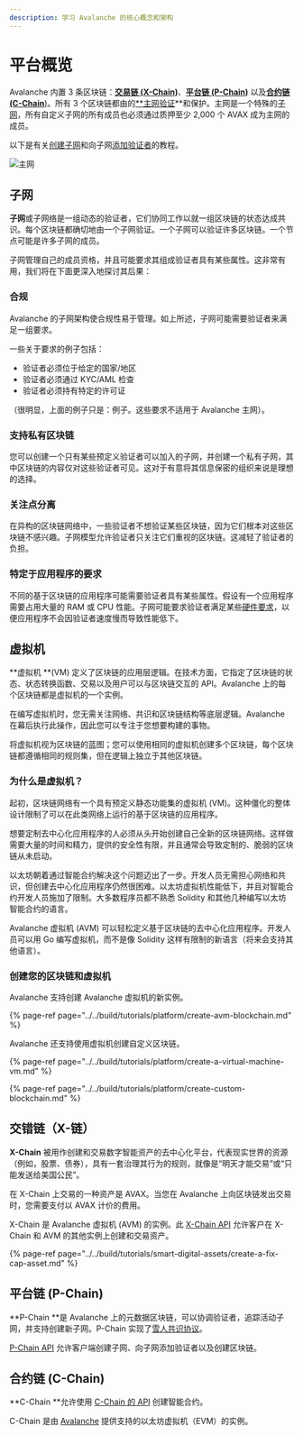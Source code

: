 ```yaml
---
description: 学习 Avalanche 的核心概念和架构
---
```


# 平台概览

Avalanche 内置 3 条区块链：[**交易链 \(X-Chain\)**](./#exchange-chain-x-chain)、[**平台链 \(P-Chain\)**](./#platform-chain-p-chain) 以及[**合约链 \(C-Chain**\)](./#contract-chain-c-chain)。所有 3 个区块链都由的[**主网](http://support.avalabs.org/en/articles/4135650-what-is-the-primary-network)[验证](http://support.avalabs.org/en/articles/4064704-what-is-a-blockchain-validator)**和保护。主网是一个特殊的[子网](http://support.avalabs.org/en/articles/4064861-what-is-a-subnetwork-subnet)，所有自定义子网的所有成员也必须通过质押至少 2,000 个 AVAX 成为主网的成员。

以下是有关[创建子网](../../build/tutorials/platform/create-a-subnet.md)和向子网[添加验证者](../../build/tutorials/nodes-and-staking/add-a-validator.md)的教程。

![主网](../../.gitbook/assets/image%20%2821%29.png)

## 子网

**子网**或子网络是一组动态的验证者，它们协同工作以就一组区块链的状态达成共识。每个区块链都确切地由一个子网验证。一个子网可以验证许多区块链。一个节点可能是许多子网的成员。

子网管理自己的成员资格，并且可能要求其组成验证者具有某些属性。这非常有用，我们将在下面更深入地探讨其后果：

### 合规

Avalanche 的子网架构使合规性易于管理。如上所述，子网可能需要验证者来满足一组要求。

一些关于要求的例子包括：

* 验证者必须位于给定的国家/地区
* 验证者必须通过 KYC/AML 检查
* 验证者必须持有特定的许可证

（很明显，上面的例子只是：例子。这些要求不适用于 Avalanche 主网）。

### 支持私有区块链

您可以创建一个只有某些预定义验证者可以加入的子网，并创建一个私有子网，其中区块链的内容仅对这些验证者可见。这对于有意将其信息保密的组织来说是理想的选择。

### 关注点分离

在异构的区块链网络中，一些验证者不想验证某些区块链，因为它们根本对这些区块链不感兴趣。子网模型允许验证者只关注它们重视的区块链。这减轻了验证者的负担。

### 特定于应用程序的要求

不同的基于区块链的应用程序可能需要验证者具有某些属性。假设有一个应用程序需要占用大量的 RAM 或 CPU 性能。子网可能要求验证者满足某些[硬件要求](http://support.avalabs.org/en/articles/4064879-technical-requirements-for-running-a-validator-node-on-avalanche)，以便应用程序不会因验证者速度慢而导致性能低下。

## 虚拟机

**虚拟机 **\(VM\) 定义了区块链的应用层逻辑。在技术方面，它指定了区块链的状态、状态转换函数、交易以及用户可以与区块链交互的 API。Avalanche 上的每个区块链都是虚拟机的一个实例。

在编写虚拟机时，您无需关注网络、共识和区块链结构等底层逻辑。Avalanche 在幕后执行此操作，因此您可以专注于您想要构建的事物。

将虚拟机视为区块链的蓝图；您可以使用相同的虚拟机创建多个区块链，每个区块链都遵循相同的规则集，但在逻辑上独立于其他区块链。

### 为什么是虚拟机？

起初，区块链网络有一个具有预定义静态功能集的虚拟机 \(VM\)。这种僵化的整体设计限制了可以在此类网络上运行的基于区块链的应用程序。

想要定制去中心化应用程序的人必须从头开始创建自己全新的区块链网络。这样做需要大量的时间和精力，提供的安全性有限，并且通常会导致定制的、脆弱的区块链从未启动。

以太坊朝着通过智能合约解决这个问题迈出了一步。开发人员无需担心网络和共识，但创建去中心化应用程序仍然很困难。以太坊虚拟机性能低下，并且对智能合约开发人员施加了限制。大多数程序员都不熟悉 Solidity 和其他几种编写以太坊智能合约的语言。

Avalanche 虚拟机 \(AVM\) 可以轻松定义基于区块链的去中心化应用程序。开发人员可以用 Go 编写虚拟机，而不是像 Solidity 这样有限制的新语言（将来会支持其他语言）。

### 创建您的区块链和虚拟机

Avalanche 支持创建 Avalanche 虚拟机的新实例。

{% page-ref page="../../build/tutorials/platform/create-avm-blockchain.md" %}

Avalanche 还支持使用虚拟机创建自定义区块链。

{% page-ref page="../../build/tutorials/platform/create-a-virtual-machine-vm.md" %}

{% page-ref page="../../build/tutorials/platform/create-custom-blockchain.md" %}

## 交错链（X-链）

**X-Chain** 被用作创建和交易数字智能资产的去中心化平台，代表现实世界的资源（例如，股票、债券），具有一套治理其行为的规则，就像是“明天才能交易”或“只能发送给美国公民”。

在 X-Chain 上交易的一种资产是 AVAX。当您在 Avalanche 上向区块链发出交易时，您需要支付以 AVAX 计价的费用。

X-Chain 是 Avalanche 虚拟机 \(AVM\) 的实例。此 [X-Chain API](../../build/avalanchego-apis/exchange-chain-x-chain-api.md) 允许客户在 X-Chain 和 AVM 的其他实例上创建和交易资产。

{% page-ref page="../../build/tutorials/smart-digital-assets/create-a-fix-cap-asset.md" %}

## 平台链 \(P-Chain\)

**P-Chain **是 Avalanche 上的元数据区块链，可以协调验证者，追踪活动子网，并支持创建新子网。P-Chain 实现了[雪人共识协议](../../#snowman-consensus-protocol)。

[P-Chain API](../../build/avalanchego-apis/platform-chain-p-chain-api.md) 允许客户端创建子网、向子网添加验证者以及创建区块链。

## 合约链 \(C-Chain\)

**C-Chain **允许使用 [C-Chain 的 API](../../build/avalanchego-apis/contract-chain-c-chain-api.md) 创建智能合约。

C-Chain 是由 [Avalanche](../../) 提供支持的以太坊虚拟机（EVM）的实例。

